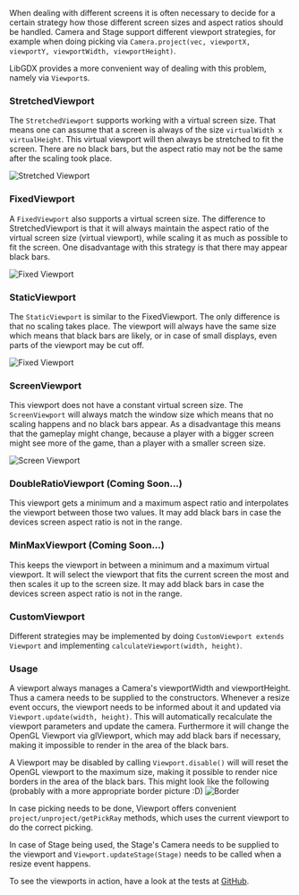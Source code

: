 When dealing with different screens it is often necessary to decide for a certain strategy how those different screen sizes and aspect ratios should be handled. Camera and Stage support different viewport strategies, for example when doing picking via `Camera.project(vec, viewportX, viewportY, viewportWidth, viewportHeight)`.

LibGDX provides a more convenient way of dealing with this problem, namely via `Viewport`s.

### StretchedViewport
The `StretchedViewport` supports working with a virtual screen size. That means one can assume that a screen is always of the size `virtualWidth x virtualHeight`. This virtual viewport will then always be stretched to fit the screen. There are no black bars, but the aspect ratio may not be the same after the scaling took place.

![Stretched Viewport](http://i.imgur.com/oheUy0y.png)

### FixedViewport
A `FixedViewport` also supports a virtual screen size. The difference to StretchedViewport is that it will always maintain the aspect ratio of the virtual screen size (virtual viewport), while scaling it as much as possible to fit the screen. One disadvantage with this strategy is that there may appear black bars.

![Fixed Viewport](http://i.imgur.com/Kv2wB94.png)

### StaticViewport
The `StaticViewport` is similar to the FixedViewport. The only difference is that no scaling takes place. The viewport will always have the same size which means that black bars are likely, or in case of small displays, even parts of the viewport may be cut off.

![Fixed Viewport](http://i.imgur.com/8F697TX.png)

### ScreenViewport
This viewport does not have a constant virtual screen size. The `ScreenViewport` will always match the window size which means that no scaling happens and no black bars appear. As a disadvantage this means that the gameplay might change, because a player with a bigger screen might see more of the game, than a player with a smaller screen size.

![Screen Viewport](http://i.imgur.com/qtOytdq.png)

### DoubleRatioViewport (Coming Soon...)
This viewport gets a minimum and a maximum aspect ratio and interpolates the viewport between those two values. It may add black bars in case the devices screen aspect ratio is not in the range.

### MinMaxViewport (Coming Soon...)
This keeps the viewport in between a minimum and a maximum virtual viewport. It will select the viewport that fits the current screen the most and then scales it up to the screen size. It may add black bars in case the devices screen aspect ratio is not in the range.

### CustomViewport
Different strategies may be implemented by doing `CustomViewport extends Viewport` and implementing `calculateViewport(width, height)`.

### Usage
A viewport always manages a Camera's viewportWidth and viewportHeight. Thus a camera needs to be supplied to the constructors. Whenever a resize event occurs, the viewport needs to be informed about it and updated via `Viewport.update(width, height)`. This will automatically recalculate the viewport parameters and update the camera. Furthermore it will change the OpenGL Viewport via glViewport, which may add black bars if necessary, making it impossible to render in the area of the black bars.

A Viewport may be disabled by calling `Viewport.disable()` will will reset the OpenGL viewport to the maximum size, making it possible to render nice borders in the area of the black bars. This might look like the following (probably with a more appropriate border picture :D)
![Border](http://i.imgur.com/OVamVTh.png?1)

In case picking needs to be done, Viewport offers convenient `project/unproject/getPickRay` methods, which uses the current viewport to do the correct picking.

In case of Stage being used, the Stage's Camera needs to be supplied to the viewport and `Viewport.updateStage(Stage)` needs to be called when a resize event happens.

To see the viewports in action, have a look at the tests at [GitHub](https://github.com/libgdx/libgdx/tree/master/tests/gdx-tests/src/com/badlogic/gdx/tests).